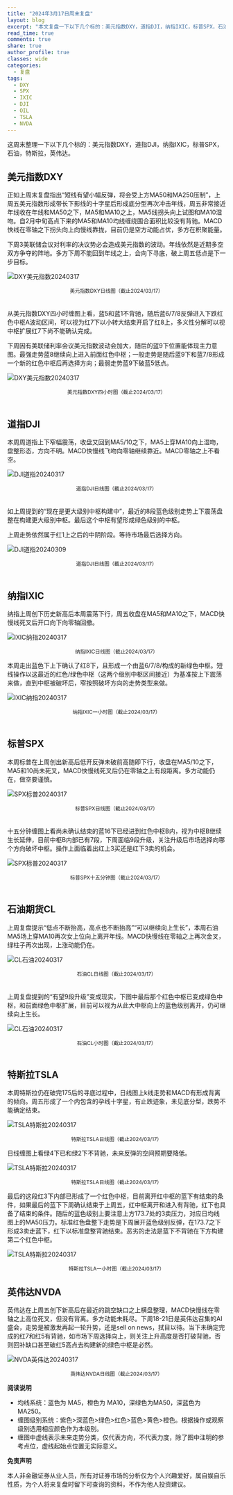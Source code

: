 ```yaml
---
title: "2024年3月17日周末复盘"
layout: blog
excerpt: "本文复盘一下以下几个标的：美元指数DXY，道指DJI，纳指IXIC，标普SPX，石油，特斯拉，英伟达。"
read_time: true
comments: true
share: true
author_profile: true
classes: wide
categories:
  - 复盘
tags:
  - DXY
  - SPX
  - IXIC
  - DJI
  - OIL
  - TSLA
  - NVDA
---
```


这周末整理一下以下几个标的：美元指数DXY，道指DJI，纳指IXIC，标普SPX，石油，特斯拉，英伟达。

## 美元指数DXY

正如上周末复盘指出“短线有望小幅反弹，将会受上方MA50和MA250压制”，上周五美元指数形成带长下影线的十字星后形成底分型再次冲击年线，周五非常接近年线收在年线和MA50之下，MA5和MA10之上，MA5线拐头向上试图和MA10湿吻。自2月中旬高点下来的MA5和MA10均线缠绕围合面积比较没有背驰。MACD快线在零轴之下拐头向上向慢线靠拢，目前仍是空方动能占优，多方在积聚能量。

下周3美联储会议对利率的决议势必会造成美元指数的波动。年线依然是近期多空双方争夺的阵地。多方下周不能回到年线之上，会向下寻底，破上周五低点是下一步目标。

![DXY美元指数20240317](/assets/images/2024/2024-03-17-DXY-j.png)
<small><center>美元指数DXY日线图（截止2024/03/17）</center></small>　

从美元指数DXY四小时缠图上看，蓝5和蓝1不背驰，随后蓝6/7/8反弹进入下跌红色中枢A波动区间，可以视为红7下以小转大结束开启了红8上，多义性分解可以视中枢扩展红7下尚不能确认完成。

下周因有美联储利率会议美元指数波动会加大，随后的蓝9下位置能体现主力意图。最强走势蓝8继续向上进入前面红色中枢；一般走势是随后蓝9下和蓝7/8形成一个新的红色中枢后再选择方向；最弱走势蓝9下破蓝5低点。

![DXY美元指数20240317](/assets/images/2024/2024-03-17-DXY-c.png)
<small><center>美元指数DXY四小时图（截止2024/03/17）</center></small>　　

## 道指DJI

本周周道指上下窄幅震荡，收盘又回到MA5/10之下，MA5上穿MA10向上湿吻，盘整形态，方向不明。MACD快慢线飞吻向零轴继续靠近。MACD零轴之上不看空。

![DJI道指20240317](/assets/images/2024/2024-03-17-DJI-j.png)
<small><center>道指DJI日线图（截止2024/03/17）</center></small>　

如上周提到的“现在是更大级别中枢构建中”，最近的8段蓝色级别走势上下震荡盘整在构建更大级别中枢。最后这个中枢有望形成绿色级别的中枢。

上周走势依然属于红1上之后的中阴阶段。等待市场最后选择方向。

![DJI道指20240309](/assets/images/2024/2024-03-17-DJI-c.png)
<small><center>道指DJI日线图（截止2024/03/17）</center></small>　

## 纳指IXIC

纳指上周创下历史新高后本周震荡下行，周五收盘在MA5和MA10之下，MACD快慢线死叉后开口向下向零轴回撤。

![IXIC纳指20240317](/assets/images/2024/2024-03-17-IXIC-j.png)
<small><center>纳指IXIC日线图（截止2024/03/17）</center></small>

本周走出蓝色下上下确认了红8下，且形成一个由蓝6/7/8/构成的新绿色中枢。短线操作以这最近的红色/绿色中枢（这两个级别中枢区间接近）为基准按上下震荡来做，直到中枢被破坏后，窄按照破坏方向的走势类型来做。

![IXIC纳指20240317](/assets/images/2024/2024-03-17-IXIC-c.png)
<small><center>纳指IXIC一小时图（截止2024/03/17）</center></small>　

## 标普SPX

本周标普在上周创出新高后低开反弹未破前高随即下行，收盘在MA5/10之下，MA5和10尚未死叉，MACD快慢线死叉后仍在零轴之上有段距离。多方动能仍在，做空要谨慎。

![SPX标普20240317](/assets/images/2024/2024-03-17-SPX-j.png)
<small><center>标普SPX日线图（截止2024/03/17）</center></small>　

十五分钟缠图上看尚未确认结束的蓝16下已经进到红色中枢B内，视为中枢B继续生长延伸，目前中枢B内部已有7段，下周面临9段升级，关注升级后市场选择向哪个方向破坏中枢。操作上面临着出红上3买还是红下3卖的机会。

![SPX标普20240317](/assets/images/2024/2024-03-17-SPX-c.png)
<small><center>标普SPX十五分钟图（截止2024/03/17）</center></small>　

## 石油期货CL

上周复盘提示“低点不断抬高，高点也不断抬高”“可以继续向上生长”，本周石油MA5场上穿MA10再次女上位向上离开年线。MACD快慢线在零轴之上再次金叉，绿柱子再次出现，上涨动能仍在。

![CL石油20240317](/assets/images/2024/2024-03-17-CL-j.png)
<small><center>石油CL日线图（截止2024/03/17）</center></small>　

上周复盘提到的“有望9段升级”变成现实，下图中最后那个红色中枢已变成绿色中枢，和前面绿色中枢扩展，目前可以视为从此大中枢向上的蓝色级别离开，仍可继续向上生长。

![CL石油20240317](/assets/images/2024/2024-03-17-CL-c.png)
<small><center>石油CL小时图（截止2024/03/17）</center></small>　

## 特斯拉TSLA

本周特斯拉仍在破完175后的寻底过程中，日线图上k线走势和MACD有形成背离的倾向。周五形成了一个内包含的孕线十字星，有止跌迹象，未见底分型，跌势不能确定结束。

![TSLA特斯拉20240317](/assets/images/2024/2024-03-17-TSLA-day-j.png)
<small><center>特斯拉TSLA日线图（截止2024/03/17）</center></small>

日线缠图上看绿4下已和绿2下不背驰，未来反弹的空间预期要降低。


![TSLA特斯拉20240317](/assets/images/2024/2024-03-17-TSLA-day-c.png)
<small><center>特斯拉TSLA日线图（截止2024/03/17）</center></small>

最后的这段红3下内部已形成了一个红色中枢，目前离开红中枢的蓝下有结束的条件，如果最后的蓝下下周确认结束于上周五，红中枢离开和进入有背驰，红下也具备了结束的条件。随后的蓝色级别上要注意上方173.7处的3卖压力，对应日均线图上的MA50压力。标准红色盘整下走势是下周展开蓝色级别反弹，在173.7之下形成3卖走蓝下，红下以标准盘整背驰结束。恶劣的走法是蓝下不背驰在下方构建第二个红色中枢。

![TSLA特斯拉20240317](/assets/images/2024/2024-03-17-TSLA-hour-c.png)
<small><center>特斯拉TSLA一小时图（截止2024/03/17）</center></small>

## 英伟达NVDA

英伟达在上周五创下新高后在最近的跳空缺口之上横盘整理，MACD快慢线在零轴之上高位死叉，但没有背离。多方动能未耗尽。下周18-21日是英伟达召集的AI盛会，走势是被激发再起一轮升势，还是sell on news，拭目以待。当下未确定完成的红7和红5有背驰，如市场下周选择向上，则关注上升高度是否打破背驰，否则回补缺口甚至破红5高点去构建新的绿色中枢是必然。

![NVDA英伟达20240317](/assets/images/2024/2024-03-17-NVDA-day.png)
<small><center>英伟达NVDA日线图（截止2024/03/17）</center></small>

**阅读说明**

* 均线系统：蓝色为 MA5，橙色为 MA10，深绿色为MA50，深蓝色为MA250。
* 缠图级别系统：紫色>深蓝色>绿色>红色>蓝色>黄色>橙色。根据操作或观察级别选用相应颜色作为本级别。
* 缠图中虚线表示未来走势分类，仅代表方向，不代表力度，除了图中注明的参考点位，虚线起始点位置无实际意义。

**免责声明** 

本人非金融证券从业人员，所有对证券市场的分析仅为个人兴趣爱好，属自娱自乐性质，为个人将来复盘时留下可查询的资料，不作为他人投资建议。

